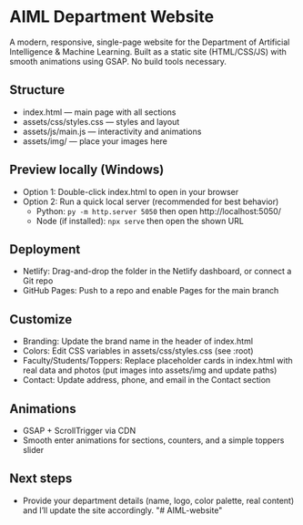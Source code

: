 # AIML Department Website

A modern, responsive, single-page website for the Department of Artificial Intelligence & Machine Learning. Built as a static site (HTML/CSS/JS) with smooth animations using GSAP. No build tools necessary.

## Structure
- index.html — main page with all sections
- assets/css/styles.css — styles and layout
- assets/js/main.js — interactivity and animations
- assets/img/ — place your images here

## Preview locally (Windows)
- Option 1: Double-click index.html to open in your browser
- Option 2: Run a quick local server (recommended for best behavior)
  - Python: `py -m http.server 5050` then open http://localhost:5050/
  - Node (if installed): `npx serve` then open the shown URL

## Deployment
- Netlify: Drag-and-drop the folder in the Netlify dashboard, or connect a Git repo
- GitHub Pages: Push to a repo and enable Pages for the main branch

## Customize
- Branding: Update the brand name in the header of index.html
- Colors: Edit CSS variables in assets/css/styles.css (see :root)
- Faculty/Students/Toppers: Replace placeholder cards in index.html with real data and photos (put images into assets/img and update paths)
- Contact: Update address, phone, and email in the Contact section

## Animations
- GSAP + ScrollTrigger via CDN
- Smooth enter animations for sections, counters, and a simple toppers slider

## Next steps
- Provide your department details (name, logo, color palette, real content) and I’ll update the site accordingly.
"# AIML-website" 
